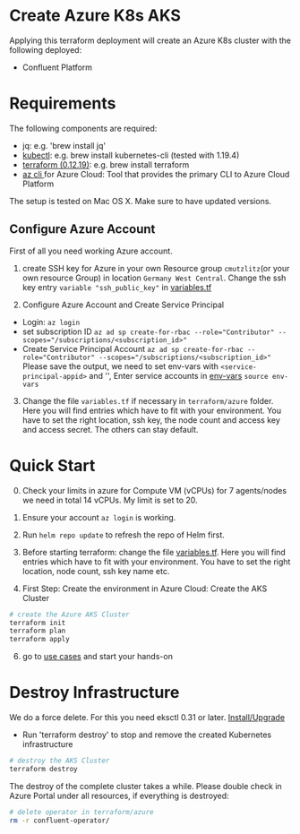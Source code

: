 # Create Azure K8s AKS

Applying this terraform deployment will create an Azure K8s cluster with the following deployed:
* Confluent Platform

# Requirements
The following components are required:

* jq: e.g. 'brew install jq'
* [kubectl](https://kubernetes.io/docs/tasks/tools/install-kubectl/): e.g. brew install kubernetes-cli (tested with 1.19.4)
* [terraform (0.12.19)](https://www.terraform.io/downloads.html): e.g. brew install terraform
* [az cli ](https://docs.microsoft.com/en-us/cli/azure/install-azure-cli-macos) for Azure Cloud: Tool that provides the primary CLI to Azure Cloud Platform

The setup is tested on Mac OS X.
Make sure to have updated versions.

## Configure Azure Account 
First of all you need working Azure account.
1) create SSH key for Azure in your own Resource group `cmutzlitz`(or your own resource Group) in location `Germany West Central`. Change the ssh key entry `variable "ssh_public_key"` in [variables.tf](variables.tf)

2) Configure Azure Account and Create Service Principal
  * Login:  `az login`
  * set subscription ID `az ad sp create-for-rbac --role="Contributor" --scopes="/subscriptions/<subscription_id>"`
  * Create Service Principal Account `az ad sp create-for-rbac --role="Contributor" --scopes="/subscriptions/<subscription_id>"` Please save the output, we need to set env-vars with `<service-principal-appid>` and  '<service-principal-password>', Enter service accounts in [env-vars](env-vars.sample) `source env-vars`

3) Change the file `variables.tf` if necessary in `terraform/azure` folder. Here you will find entries which have to fit with your environment. You have to set the right location, ssh key, the node count and access key and access secret. The others can stay default.

# Quick Start

0. Check your limits in azure for Compute VM (vCPUs) for 7 agents/nodes we need in total 14 vCPUs. My limit is set to 20.

1. Ensure your account `az login` is working. 

2. Run `helm repo update` to refresh the repo of Helm first.

3. Before starting terraform: change the file [variables.tf](variables.tf). Here you will find entries which have to fit with your environment. You have to set the right location, node count, ssh key name etc. 

4. First Step: Create the environment in Azure Cloud: Create the AKS Cluster 
```bash
# create the Azure AKS Cluster
terraform init
terraform plan
terraform apply
```
6. go to [use cases](https://github.com/ora0600/confluent-operator2GKE#following-use-cases-can-be-executed) and start your hands-on

# Destroy Infrastructure

We do a force delete. For this you need eksctl 0.31 or later. [Install/Upgrade](https://docs.aws.amazon.com/eks/latest/userguide/eksctl.html#installing-eksctl)

* Run 'terraform destroy' to stop and remove the created Kubernetes infrastructure
```bash
# destroy the AKS Cluster
terraform destroy
```
The destroy of the complete cluster takes a while. Please double check in Azure Portal under all resources, if everything is destroyed:
```bash
# delete operator in terraform/azure
rm -r confluent-operator/
```
